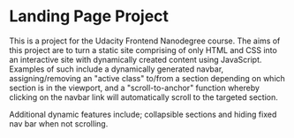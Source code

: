 # Landing Page Project

This is a project for the Udacity Frontend Nanodegree course. The aims of this project are to turn a static site comprising of only HTML and CSS into an interactive site with dynamically created content using JavaScript. Examples of such include a dynamically generated navbar, assigning/removing an "active class" to/from a section depending on which section is in the viewport, and a "scroll-to-anchor" function whereby clicking on the navbar link will automatically scroll to the targeted section. 

Additional dynamic features include; collapsible sections and hiding fixed nav bar when not scrolling.
